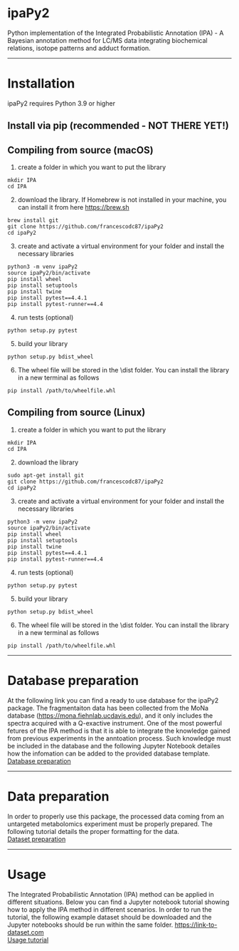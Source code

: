 # ipaPy2
Python implementation of the Integrated Probabilistic Annotation (IPA) - A Bayesian annotation method for LC/MS data integrating biochemical relations,
isotope patterns and adduct formation.

***
# Installation
ipaPy2 requires Python 3.9 or higher
## Install via pip (recommended -  NOT THERE YET!)

## Compiling from source (macOS)
1. create a folder in which you want to put the library
```
mkdir IPA
cd IPA
```
2. download the library. If Homebrew is not installed in your machine, you can install it from here https://brew.sh 
```
brew install git
git clone https://github.com/francescodc87/ipaPy2
cd ipaPy2
```
3. create and activate a virtual environment for your folder and install the necessary libraries
```
python3 -m venv ipaPy2
source ipaPy2/bin/activate
pip install wheel
pip install setuptools
pip install twine
pip install pytest==4.4.1
pip install pytest-runner==4.4
```
4. run tests (optional)
```
python setup.py pytest
```
5. build your library
```
python setup.py bdist_wheel
```
6. The wheel file will be stored in the \dist folder. You can install the library in a new terminal as follows
```
pip install /path/to/wheelfile.whl
```

## Compiling from source (Linux)
1. create a folder in which you want to put the library
```
mkdir IPA
cd IPA
```
2. download the library
```
sudo apt-get install git
git clone https://github.com/francescodc87/ipaPy2
cd ipaPy2
```
3. create and activate a virtual environment for your folder and install the necessary libraries
```
python3 -m venv ipaPy2
source ipaPy2/bin/activate
pip install wheel
pip install setuptools
pip install twine
pip install pytest==4.4.1
pip install pytest-runner==4.4
```
4. run tests (optional)
```
python setup.py pytest
```
5. build your library
```
python setup.py bdist_wheel
```
6. The wheel file will be stored in the \dist folder. You can install the library in a new terminal as follows
```
pip install /path/to/wheelfile.whl
```
***
# Database preparation
At the following link you can find a ready to use database for the ipaPy2 package. The fragmentaiton data has been collected from the MoNa database (https://mona.fiehnlab.ucdavis.edu), and it only includes the spectra acquired with a Q-exactive instrument.
One of the most powerful fetures of the IPA method is that it is able to integrate the knowledge gained from previous experiments in the anntoation process. Such knowledge must be included in the database and the following Jupyter Notebook detailes how the infomation can be added to the provided database template.
<br />
[Database preparation](tutorials/database_preparation.ipynb)

***
# Data preparation
In order to properly use this package, the processed data coming from an untargeted metabolomics experiment must be properly prepared.
The following tutorial details the proper formatting for the data.
<br />
[Dataset preparation](tutorials/dataset_preparation.ipynb)

***
# Usage
The Integrated Probabilistic Annotation (IPA) method can be applied in different situations. Below you can find a Jupyter notebook tutorial
showing how to apply the IPA method in different scenarios.
In order to run the tutorial, the following example dataset should be downloaded and the Jupyter notebooks should be run within the same folder.
https://link-to-dataset.com
<br />
[Usage tutorial](tutorials/Usage_tutorial.ipynb)




